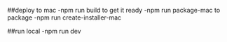 ##deploy to mac
-npm run build to get it ready
-npm run package-mac to package
-npm run create-installer-mac


##run local
-npm run dev